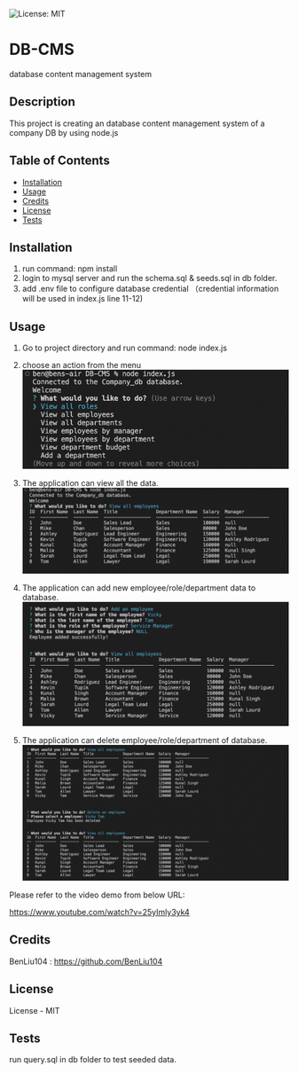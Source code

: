![License: MIT](https://img.shields.io/badge/License-MIT-yellow.svg)
# DB-CMS
database content management system

## Description
This project is creating an database content management system of a company DB by using node.js

## Table of Contents
- [Installation](#installation)
- [Usage](#usage)
- [Credits](#credits)
- [License](#license)
- [Tests](#tests)


## Installation
1. run command: npm install
2. login to mysql server and run the schema.sql & seeds.sql in db folder.
3. add .env file to configure database credential （credential information will be used in index.js line 11-12)

## Usage
1. Go to project directory and run command: node index.js

2. choose an action from the menu
![](./images/step1.png)

3. The application can view all the data.
![](./images/step2.png)

4. The application can add new employee/role/department data to database.
![](./images/step3.png)

5. The application can delete employee/role/department of database.
![](./images/step4.png)

Please refer to the video demo from below URL:

https://www.youtube.com/watch?v=25yImly3yk4


## Credits

BenLiu104 : https://github.com/BenLiu104

## License

License - MIT

## Tests
run query.sql in db folder to test seeded data.




